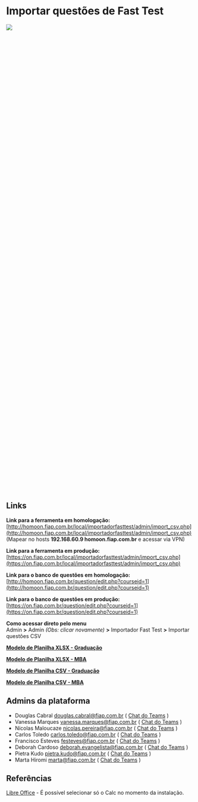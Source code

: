 # Importar questões de Fast Test

<div style="height: 1250px; overflow-x:scroll;">
    <img src="../importacao-questoes-fast-test.svg" style="max-width: initial;">
</div>

## Links
**Link para a ferramenta em homologação:**<br /> 
[http://homoon.fiap.com.br/local/importadorfasttest/admin/import_csv.php](http://homoon.fiap.com.br/local/importadorfasttest/admin/import_csv.php)
<br />(Mapear no hosts **192.168.60.9 homoon.fiap.com.br** e acessar via VPN)

**Link para a ferramenta em produção:**<br /> 
[https://on.fiap.com.br/local/importadorfasttest/admin/import_csv.php](https://on.fiap.com.br/local/importadorfasttest/admin/import_csv.php)

**Link para o banco de questões em homologação:**<br />
[http://homoon.fiap.com.br/question/edit.php?courseid=1](http://homoon.fiap.com.br/question/edit.php?courseid=1)

**Link para o banco de questões em produção:**<br />
[https://on.fiap.com.br/question/edit.php?courseid=1](https://on.fiap.com.br/question/edit.php?courseid=1)

**Como acessar direto pelo menu**<br />
Admin **>** Admin _(Obs: clicar novamente)_ **>** Importador Fast Test **>** Importar questões CSV

[**Modelo de Planilha XLSX - Graduação**](https://on.fiap.com.br/local/importadorfasttest/docs/exemplo_graduacao.xlsx)

[**Modelo de Planilha XLSX - MBA**](https://on.fiap.com.br/local/importadorfasttest/docs/exemplo_mba.xlsx)

[**Modelo de Planilha CSV - Graduação**](https://on.fiap.com.br/local/importadorfasttest/docs/exemplo_graduacao_csv.csv)

[**Modelo de Planilha CSV - MBA**](https://on.fiap.com.br/local/importadorfasttest/docs/exemplo_mba_csv.csv)

## Admins da plataforma

- Douglas Cabral <douglas.cabral@fiap.com.br> 
( [Chat do Teams](https://teams.microsoft.com/l/chat/0/?users=douglas.cabral@fiap.com.br) )
- Vanessa Marques <vanessa.marques@fiap.com.br> 
( [Chat do Teams](https://teams.microsoft.com/l/chat/0/?users=vanessa.marques@fiap.com.br) )
- Nícolas Maloucaze <nicolas.pereira@fiap.com.br> 
( [Chat do Teams](https://teams.microsoft.com/l/chat/0/?users=nicolas.pereira@fiap.com.br) )
- Carlos Toledo <carlos.toledo@fiap.com.br>
( [Chat do Teams](https://teams.microsoft.com/l/chat/0/?users=carlos.toledo@fiap.com.br) )
- Francisco Esteves <festeves@fiap.com.br> 
( [Chat do Teams](https://teams.microsoft.com/l/chat/0/?users=festeves@fiap.com.br) )
- Deborah Cardoso <deborah.evangelista@fiap.com.br> 
( [Chat do Teams](https://teams.microsoft.com/l/chat/0/?users=deborah.evangelista@fiap.com.br) )
- Pietra Kudo <pietra.kudo@fiap.com.br> 
( [Chat do Teams](https://teams.microsoft.com/l/chat/0/?users=pietra.kudo@fiap.com.br) )
- Marta Hiromi <marta@fiap.com.br> 
( [Chat do Teams](https://teams.microsoft.com/l/chat/0/?users=marta@fiap.com.br) )

## Referências

[Libre Office](https://www.libreoffice.org/) - É possível selecionar só o Calc no momento da instalação.